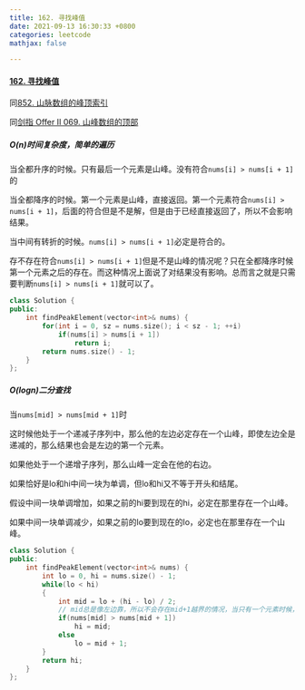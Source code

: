 ```yaml
---
title: 162. 寻找峰值
date: 2021-09-13 16:30:33 +0800
categories: leetcode
mathjax: false

---
```


#### [162. 寻找峰值](https://leetcode-cn.com/problems/find-peak-element/)

同[852. 山脉数组的峰顶索引](https://leetcode-cn.com/problems/peak-index-in-a-mountain-array/)

同[剑指 Offer II 069. 山峰数组的顶部](https://leetcode-cn.com/problems/B1IidL/)


##### O(n)时间复杂度，简单的遍历

当全都升序的时候。只有最后一个元素是山峰。没有符合`nums[i] > nums[i + 1]`的

当全都降序的时候。第一个元素是山峰，直接返回。第一个元素符合`nums[i] > nums[i + 1]`，后面的符合但是不是解，但是由于已经直接返回了，所以不会影响结果。

当中间有转折的时候。`nums[i] > nums[i + 1]`必定是符合的。



存不存在符合`nums[i] > nums[i + 1]`但是不是山峰的情况呢？只在全都降序时候第一个元素之后的存在。而这种情况上面说了对结果没有影响。总而言之就是只需要判断`nums[i] > nums[i + 1]`就可以了。


```c++
class Solution {
public:
    int findPeakElement(vector<int>& nums) {
        for(int i = 0, sz = nums.size(); i < sz - 1; ++i)
            if(nums[i] > nums[i + 1])
                return i;
        return nums.size() - 1;
    }
};
```



##### O(logn)二分查找

当`nums[mid] > nums[mid + 1]`时

这时候他处于一个递减子序列中，那么他的左边必定存在一个山峰，即使左边全是递减的，那么结果也会是左边的第一个元素。

如果他处于一个递增子序列，那么山峰一定会在他的右边。

如果恰好是lo和hi中间一块为单调，但lo和hi又不等于开头和结尾。

假设中间一块单调增加，如果之前的hi要到现在的hi，必定在那里存在一个山峰。

如果中间一块单调减少，如果之前的lo要到现在的lo，必定也在那里存在一个山峰。

```c++
class Solution {
public:
    int findPeakElement(vector<int>& nums) {
        int lo = 0, hi = nums.size() - 1;
        while(lo < hi)
        {
            int mid = lo + (hi - lo) / 2;
            // mid总是像左边靠，所以不会存在mid+1越界的情况，当只有一个元素时候，循环已经退出。
            if(nums[mid] > nums[mid + 1])
                hi = mid;
            else
                lo = mid + 1;
        }
        return hi;
    }
};
```
